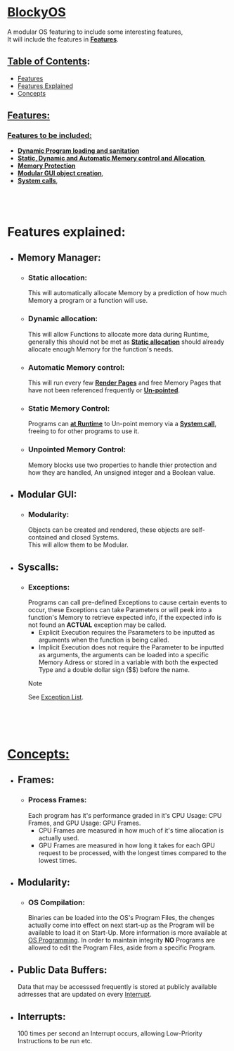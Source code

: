 # <ins>BlockyOS</ins>
A modular OS featuring to include some interesting features, <br/> It will include the features in **[Features](#Features:)**.

## <ins>Table of Contents</ins>:
* [Features](#Features:)
* [Features Explained](#features-explained)
* [Concepts](#concepts)

## <ins>Features:<ins>
### <ins>Features to be included:</ins>
* **[Dynamic Program loading and sanitation](#Dynamic-Program-Loading-and-Sanitation)**
* **[Static, Dynamic and Automatic Memory control and Allocation](#Memory-Manager)**,
* **[Memory Protection](#Memory-Protection)**
* **[Modular GUI object creation](#Modular-GUI)**,
* **[System calls](#Syscalls)**,
<br><br><br><br>

# Features explained:
* ## **Memory Manager:**
    - ### Static allocation:
        This will automatically allocate Memory by a prediction of how much Memory a program or a function will use.
    - ### Dynamic allocation:
        This will allow Functions to allocate more data during Runtime, generally this should not be met as **[Static allocation](#static-allocation)** should already allocate enough Memory for the function's needs.
    - ### Automatic Memory control:
        This will run every few **[Render Pages](#Frames)** and free Memory Pages that have not been referenced frequently or **[Un-pointed](#Unpointed-Memory-Control)**.
    - ### Static Memory Control:
        Programs can **<ins>at Runtime</ins>** to Un-point memory via a **[System call](#Syscalls)**, freeing to for other programs to use it.
    - ### Unpointed Memory Control:
        Memory blocks use two properties to handle thier protection and how they are handled, An unsigned integer and a Boolean value.

* ## **Modular GUI:**
    - ### Modularity:
        Objects can be created and rendered, these objects are self-contained and closed Systems.<br>This will allow them to be Modular.

* ## **Syscalls:**
    - ### Exceptions:
        Programs can call pre-defined Exceptions to cause certain events to occur, these Exceptions can take Parameters or will peek into a function's Memory to retrieve expected info, if the expected info is not found an **ACTUAL** exception may be called. 
        * Explicit Execution requires the Psarameters to be inputted as arguments when the function is being called.
        * Implicit Execution does not require the Parameter to be inputted as arguments, the arguments can be loaded into a specific Memory Adress or stored in a variable with both the expected Type and a double dollar sign ($$)  before the name.
        > [!NOTE] 
        > See [Exception List](Metadata/ExcpetionHashTable.csv).

<br><br><br>

# <ins>Concepts:</ins>
* ## Frames:
    * ### Process Frames:
        Each program has it's performance graded in it's CPU Usage: CPU Frames, and GPU Usage: GPU Frames.
        * CPU Frames are measured in how much of it's time allocation is actually used.
        * GPU Frames are measured in how long it takes for each GPU request to be processed, with the longest times compared to the lowest times.
* ## Modularity:
    * ### OS Compilation:
        Binaries can be loaded into the OS's Program Files, the chenges actually come into effect on next start-up as the Program will be available to load it on Start-Up.
        More information is more available at [OS Programming](Metadata/OS%20Programming.md).
        In order to maintain integrity **NO** Programs are allowed to edit the Program Files, aside from a specific Program.
* ## Public Data Buffers:
    Data that may be accesssed frequently is stored at publicly available adrresses that are updated on every [Interrupt](#interrupts).
* ## Interrupts:
    100 times per second an Interrupt occurs, allowing Low-Priority Instructions to be run etc.